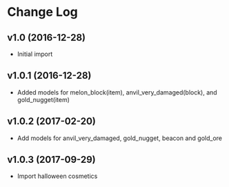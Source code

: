 # Change Log

## v1.0 (2016-12-28)

- Initial import

## v1.0.1 (2016-12-28)

- Added models for melon_block(item), anvil_very_damaged(block), and gold_nugget(item)

## v1.0.2 (2017-02-20)

- Add models for anvil_very_damaged, gold_nugget, beacon and gold_ore

## v1.0.3 (2017-09-29)

 - Import halloween cosmetics
